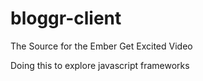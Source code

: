 bloggr-client
=============

The Source for the Ember Get Excited Video

Doing this to explore javascript frameworks
